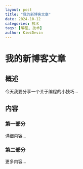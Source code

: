 ```yaml
---
layout: post
title: "我的新博客文章"
date: 2024-10-12
categories: 技术
tags: [编程, 技术]
author: KiwiDevin
---
```


# 我的新博客文章

## 概述

今天我要分享一个关于编程的小技巧...

## 内容

### 第一部分

详细内容...

### 第二部分

更多内容...

